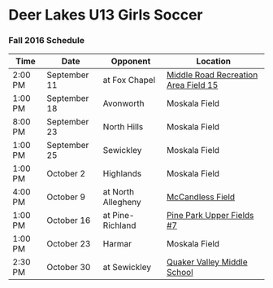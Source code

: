 Deer Lakes U13 Girls Soccer 
===========================

### Fall 2016 Schedule

| Time     | Date          | Opponent           | Location                                                                 |
| -------- | ------------- | ------------------ | ------------------------------------------------------------------------ |
|  2:00 PM | September 11  | at Fox Chapel      | [Middle Road Recreation Area Field 15](https://goo.gl/maps/okjgM9gHEno)  |
|  1:00 PM | September 18  | Avonworth          | Moskala Field                                                            |
|  8:00 PM | September 23  | North Hills        | Moskala Field                                                            |
|  1:00 PM | September 25  | Sewickley          | Moskala Field                                                            |
|  1:00 PM | October 2     | Highlands          | Moskala Field                                                            |
|  4:00 PM | October 9     | at North Allegheny | [McCandless Field](https://goo.gl/maps/sXyPxMNe3Pq)                      |
|  1:00 PM | October 16    | at Pine-Richland   | [Pine Park Upper Fields #7](https://goo.gl/maps/EPejp5yTw7M2)            |
|  1:00 PM | October 23    | Harmar             | Moskala Field                                                            |
|  2:30 PM | October 30    | at Sewickley       | [Quaker Valley Middle School](https://goo.gl/maps/NgywRmt55Pv)           |
